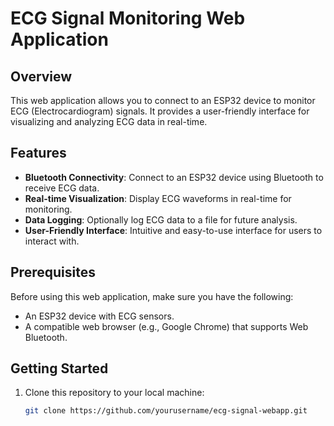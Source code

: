 # ECG Signal Monitoring Web Application

## Overview

This web application allows you to connect to an ESP32 device to monitor ECG (Electrocardiogram) signals. It provides a user-friendly interface for visualizing and analyzing ECG data in real-time.

## Features

- **Bluetooth Connectivity**: Connect to an ESP32 device using Bluetooth to receive ECG data.
- **Real-time Visualization**: Display ECG waveforms in real-time for monitoring.
- **Data Logging**: Optionally log ECG data to a file for future analysis.
- **User-Friendly Interface**: Intuitive and easy-to-use interface for users to interact with.

## Prerequisites

Before using this web application, make sure you have the following:

- An ESP32 device with ECG sensors.
- A compatible web browser (e.g., Google Chrome) that supports Web Bluetooth.

## Getting Started

1. Clone this repository to your local machine:

   ```bash
   git clone https://github.com/yourusername/ecg-signal-webapp.git
